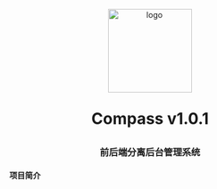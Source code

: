 <p align="center">
	<img alt="logo" style="height: 150px; width: 150px" src="http://keplerinfo.oss-cn-shenzhen.aliyuncs.com/core/4FE275BE/00554361/ADEBC1A2/CDD7C4AE.png?Expires=1967074959&OSSAccessKeyId=LTAI2S35M3YS4SiT&Signature=vefUGKIMP4VhdLDIlHd8b86QBZU%3D">
</p>
<h1 align="center" style="margin: 30px 0 30px; font-weight: bold;">Compass v1.0.1</h1>
<h3 align="center">前后端分离后台管理系统</h3>

#### 项目简介

